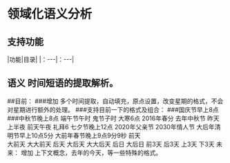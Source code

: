 # 领域化语义分析
## 支持功能
|功能|目录|
|：---|：---|

## 语义 时间短语的提取解析。
##目前：
###增加 多个时间提取，自动填充，原点设置，改变星期的格式，不会对星期进行额外的处理。
###支持目前一下的格式及组合：
###国庆节早上8点
###中秋节晚上8点
		端午节午时
		鬼节子时
		大寒6点
		2016年春分
		去年中秋节
		昨天上半夜
		前天午夜
		礼拜6
		七夕节晚上12点
		2020年父亲节
		2030年情人节
		大后年清明节早上10点5分
		大前年春节晚上9点9分9秒
		前天	
		大前天
		大大前天
		后天
		大后天
		大大后天
		后日
		大后日
		前3天
		后3天
		上3天
		下3天
未来：
	增加 上下文概念，去年的今天，等一些特殊的格式。



